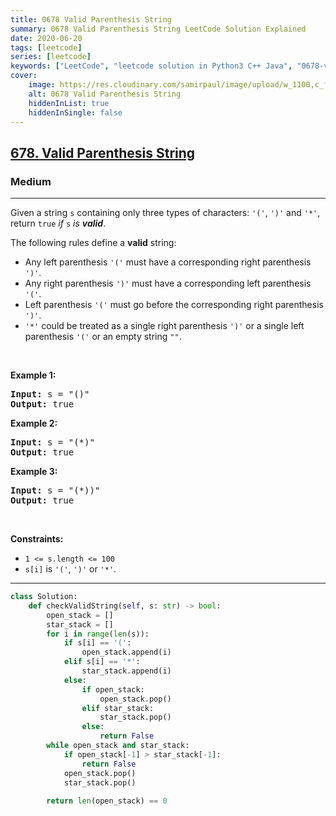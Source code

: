 ```yaml
---
title: 0678 Valid Parenthesis String
summary: 0678 Valid Parenthesis String LeetCode Solution Explained
date: 2020-06-20
tags: [leetcode]
series: [leetcode]
keywords: ["LeetCode", "leetcode solution in Python3 C++ Java", "0678-valid-parenthesis-string LeetCode Solution Explained"]
cover:
    image: https://res.cloudinary.com/samirpaul/image/upload/w_1100,c_fit,co_rgb:FFFFFF,l_text:Arial_75_bold:0678 Valid Parenthesis String - Solution Explained/problem-solving.webp
    alt: 0678 Valid Parenthesis String
    hiddenInList: true
    hiddenInSingle: false
---
```



<h2><a href="https://leetcode.com/problems/valid-parenthesis-string/">678. Valid Parenthesis String</a></h2><h3>Medium</h3><hr><div><p>Given a string <code>s</code> containing only three types of characters: <code>'('</code>, <code>')'</code> and <code>'*'</code>, return <code>true</code> <em>if</em> <code>s</code> <em>is <strong>valid</strong></em>.</p>

<p>The following rules define a <strong>valid</strong> string:</p>

<ul>
	<li>Any left parenthesis <code>'('</code> must have a corresponding right parenthesis <code>')'</code>.</li>
	<li>Any right parenthesis <code>')'</code> must have a corresponding left parenthesis <code>'('</code>.</li>
	<li>Left parenthesis <code>'('</code> must go before the corresponding right parenthesis <code>')'</code>.</li>
	<li><code>'*'</code> could be treated as a single right parenthesis <code>')'</code> or a single left parenthesis <code>'('</code> or an empty string <code>""</code>.</li>
</ul>

<p>&nbsp;</p>
<p><strong class="example">Example 1:</strong></p>
<pre><strong>Input:</strong> s = "()"
<strong>Output:</strong> true
</pre><p><strong class="example">Example 2:</strong></p>
<pre><strong>Input:</strong> s = "(*)"
<strong>Output:</strong> true
</pre><p><strong class="example">Example 3:</strong></p>
<pre><strong>Input:</strong> s = "(*))"
<strong>Output:</strong> true
</pre>
<p>&nbsp;</p>
<p><strong>Constraints:</strong></p>

<ul>
	<li><code>1 &lt;= s.length &lt;= 100</code></li>
	<li><code>s[i]</code> is <code>'('</code>, <code>')'</code> or <code>'*'</code>.</li>
</ul>
</div>

---




```python
class Solution:
    def checkValidString(self, s: str) -> bool:
        open_stack = []
        star_stack = []
        for i in range(len(s)):
            if s[i] == '(':
                open_stack.append(i)
            elif s[i] == '*':
                star_stack.append(i)
            else:
                if open_stack:
                    open_stack.pop()
                elif star_stack:
                    star_stack.pop()
                else:
                    return False
        while open_stack and star_stack:
            if open_stack[-1] > star_stack[-1]:
                return False
            open_stack.pop()
            star_stack.pop()
            
        return len(open_stack) == 0
```

